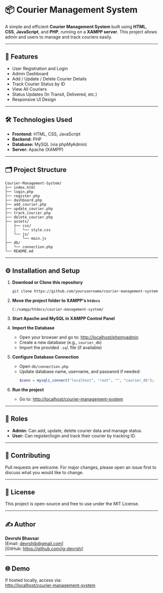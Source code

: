 # 📦 Courier Management System

A simple and efficient **Courier Management System** built using **HTML**, **CSS**, **JavaScript**, and **PHP**, running on a **XAMPP server**. This project allows admin and users to manage and track couriers easily.

---

## 🚀 Features

- User Registration and Login
- Admin Dashboard
- Add / Update / Delete Courier Details
- Track Courier Status by ID
- View All Couriers
- Status Updates (In Transit, Delivered, etc.)
- Responsive UI Design

---

## 🛠️ Technologies Used

- **Frontend:** HTML, CSS, JavaScript  
- **Backend:** PHP  
- **Database:** MySQL (via phpMyAdmin)  
- **Server:** Apache (XAMPP)

---

## 🗂️ Project Structure

```
Courier-Management-System/
├── index.html
├── login.php
├── register.php
├── dashboard.php
├── add_courier.php
├── update_courier.php
├── track_courier.php
├── delete_courier.php
├── assets/
│   ├── css/
│   │   └── style.css
│   └── js/
│       └── main.js
├── db/
│   └── connection.php
└── README.md
```

---

## ⚙️ Installation and Setup

1. **Download or Clone this repository**
   ```bash
   git clone https://github.com/yourusername/courier-management-system.git
   ```

2. **Move the project folder to XAMPP's `htdocs`**
   ```
   C:/xampp/htdocs/courier-management-system/
   ```

3. **Start Apache and MySQL in XAMPP Control Panel**

4. **Import the Database**
   - Open your browser and go to: [http://localhost/phpmyadmin](http://localhost/phpmyadmin)
   - Create a new database (e.g., `courier_db`)
   - Import the provided `.sql` file (if available)

5. **Configure Database Connection**
   - Open `db/connection.php`
   - Update database name, username, and password if needed:
     ```php
     $conn = mysqli_connect("localhost", "root", "", "courier_db");
     ```

6. **Run the project**
   - Go to: [http://localhost/courier-management-system](http://localhost/courier-management-system)

---

## 👤 Roles

- **Admin:** Can add, update, delete courier data and manage status.
- **User:** Can register/login and track their courier by tracking ID.

---

## 🤝 Contributing

Pull requests are welcome. For major changes, please open an issue first to discuss what you would like to change.

---

## 📄 License

This project is open-source and free to use under the MIT License.

---

## ✍️ Author

**Devrshi Bhavsar**  
[Email: devrshib@gmail.com]  
[GitHub: https://github.com/ig-devrshi]

---

## 🌐 Demo

If hosted locally, access via:  
[http://localhost/courier-management-system](http://localhost/courier-management-system)

